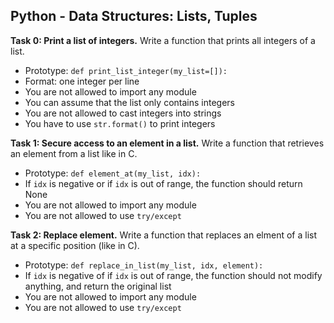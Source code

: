 ## Python - Data Structures: Lists, Tuples

**Task 0: Print a list of integers.**
Write a function that prints all integers of a list.
- Prototype: `def print_list_integer(my_list=[]):`
- Format: one integer per line
- You are not allowed to import any module
- You can assume that the list only contains integers
- You are not allowed to cast integers into strings
- You have to use `str.format()` to print integers

**Task 1: Secure access to an element in a list.**
Write a function that retrieves an element from a list like in C.
- Prototype: `def element_at(my_list, idx):`
- If `idx` is negative or if `idx` is out of range, the function should return None
- You are not allowed to import any module
- You are not allowed to use `try/except`

**Task 2: Replace element.**
Write a function that replaces an elment of a list at a specific position (like in C).
- Prototype: `def replace_in_list(my_list, idx, element):`
- If `idx` is negative of if `idx` is out of range, the function should not modify anything, and return the original list
- You are not allowed to import any module
- You are not allowed to use `try/except`
